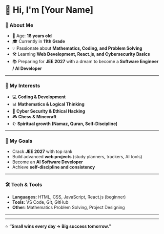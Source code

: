 # 👋 Hi, I'm [Your Name]

### 🌟 About Me
- 🎂 Age: **16 years old**
- 🎓 Currently in **11th Grade**  
- 💡 Passionate about **Mathematics, Coding, and Problem Solving**  
- 🛠️ Learning **Web Development, React.js, and Cybersecurity Basics**  
- 📚 Preparing for **JEE 2027** with a dream to become a **Software Engineer / AI Developer**  

---

### 🚀 My Interests
- 💻 **Coding & Development**
- 📊 **Mathematics & Logical Thinking**
- 🔐 **Cyber Security & Ethical Hacking**
- 🎮 **Chess & Minecraft**
- ☪️ **Spiritual growth (Namaz, Quran, Self-Discipline)**

---

### 🎯 My Goals
- Crack **JEE 2027** with top rank  
- Build advanced **web projects** (study planners, trackers, AI tools)  
- Become an **AI Software Developer**  
- Achieve **self-discipline and consistency**  

---

### 🛠️ Tech & Tools
- **Languages:** HTML, CSS, JavaScript, React.js (beginner)  
- **Tools:** VS Code, Git, GitHub  
- **Other:** Mathematics Problem Solving, Project Designing  

---



---

⭐ **“Small wins every day → Big success tomorrow.”**  
